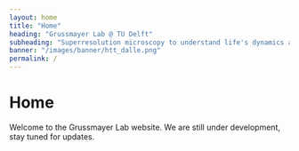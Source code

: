 ```yaml
---
layout: home
title: "Home"
heading: "Grussmayer Lab @ TU Delft"
subheading: "Superresolution microscopy to understand life's dynamics at the molecular scale"
banner: "/images/banner/htt_dalle.png"
permalink: / 
---
```


# Home 
Welcome to the Grussmayer Lab website. 
We are still under development, stay tuned for updates. 
